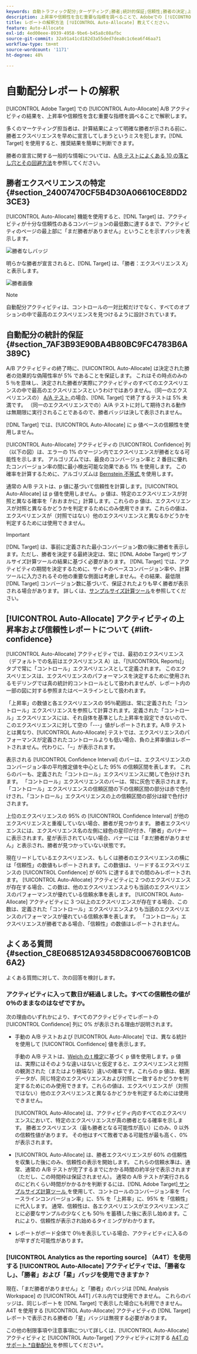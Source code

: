 ```yaml
---
keywords: 自動トラフィック配分;ターゲティング;勝者;統計的保証;信頼性;勝者の決定;上昇率;信頼性;デフォルト;デフォルトエクスペリエンス;自動配分;自動配分
description: 上昇率や信頼性を含む重要な指標を調べることで、Adobeでの [!UICONTROL Auto-Allocate] A [!DNL Target] B アクティビティの結果の解釈方法を説明します。
title: レポートの解釈方法 [!UICONTROL Auto-Allocate] 教えてください。
feature: Auto-Allocate
exl-id: 4ed00eee-8939-4958-9be6-b45a8c08afbc
source-git-commit: 32a91a41cd182d3a55ded7dea8c1c6ea6f46aa71
workflow-type: tm+mt
source-wordcount: '1171'
ht-degree: 48%

---
```


# 自動配分レポートの解釈

[!UICONTROL Adobe Target] での [!UICONTROL Auto-Allocate] A/B アクティビティの結果を、上昇率や信頼性を含む重要な指標を調べることで解釈します。

多くのマーケティング担当者は、計算結果によって明確な勝者が示される前に、勝者エクスペリエンスを早めに宣言してしまうというミスを犯します。[!DNL Target] を使用すると、推奨結果を簡単に判断できます。

勝者の宣言に関する一般的な情報については、[A/B テストによくある 10 の落とし穴とその回避方法](/help/main/c-activities/t-test-ab/common-ab-testing-pitfalls.md)を参照してください。

## 勝者エクスペリエンスの特定 {#section_24007470CF5B4D30A06610CE8DD23CE3}

[!UICONTROL Auto-Allocate] 機能を使用すると、[!DNL Target] は、アクティビティが十分な信頼性のあるコンバージョンの最低数に達するまで、アクティビティのページの最上部に「まだ勝者がありません」ということを示すバッジを表示します。

![勝者なしバッジ](/help/main/c-activities/automated-traffic-allocation/assets/no-winner.png)

明らかな勝者が宣言されると、[!DNL Target] は、「勝者：エクスペリエンス *X*」と表示します。

![勝者画像](assets/winner.png)

>[!NOTE]
>
>自動配分アクティビティは、コントロールの一対比較だけでなく、すべてのオプションの中で最高のエクスペリエンスを見つけるように設計されています。

## 自動配分の統計的保証 {#section_7AF3B93E90BA4B80BC9FC4783B6A389C}

A/B アクティビティの終了時に、[!UICONTROL Auto-Allocate] は決定された勝者の効果的な偽陽性率が 5% であることを保証します。 これはその時点のみの 5 ％を意味し、決定された勝者が実際にアクティビティのすべてのエクスペリエンスの中で最高のエクスペリエンスというわけではありません。（同一のエクスペリエンスの） [A/A テスト ](/help/main/c-activities/t-test-ab/aa-testing.md) の場合、[!DNL Target] で終了するテストは 5% 未満です。 （同一のエクスペリエンスでの）A/A テストに対して期待される動作は無期限に実行されることであるので、勝者バッジは決して表示されません。

[!DNL Target] では、[!UICONTROL Auto-Allocate] に p 値ベースの信頼性を使用しません。

[!UICONTROL Auto-Allocate] アクティビティの [!UICONTROL Confidence] 列（以下の図）は、エラーの 1% のマージン内でエクスペリエンスが勝者となる可能性を示します。 アルゴリズムでは、最良のコンバージョン率と 2 番目に優れたコンバージョン率の間に最小検出可能な効果である 1% を使用します。 この確率を計算するために、アルゴリズムは [Bernstein 不等式 ](https://en.wikipedia.org/wiki/Bernstein_inequalities_%28probability_theory%29) を使用します。

通常の A/B テストは、p 値に基づいて信頼性を計算します。[!UICONTROL Auto-Allocate] は p 値を使用しません。 p 値は、特定のエクスペリエンスが対照と異なる確率を「おおまかに」計算します。これらの p 値は、エクスペリエンスが対照と異なるかどうかを判定するためにのみ使用できます。これらの値は、エクスペリエンスが（対照ではない）他のエクスペリエンスと異なるかどうかを判定するためには使用できません。

>[!IMPORTANT]
>
>[!DNL Target] は、事前に定義された最小コンバージョン数の後に勝者を表示します。ただし、勝者を決定する最終決定は、常に [!DNL Adobe Target] サンプルサイズ計算ツールの結果に基づく必要があります。 [!DNL Target] では、アクティビティの期間を決定するために、サイトのベースコンバージョン率や、計算ツールに入力されるその他の重要な側面は考慮しません。その結果、最低限 [!DNL Target] コンバージョン数に基づいて、保証されたよりも早く勝者が表示される場合があります。 詳しくは、[サンプルサイズ計算ツール](/help/main/c-activities/t-test-ab/sample-size-determination.md#section_6B8725BD704C4AFE939EF2A6B6E834E6)を参照してください。

## [!UICONTROL Auto-Allocate] アクティビティの上昇率および信頼性レポートについて {#lift-confidence}

[!UICONTROL Auto-Allocate] アクティビティでは、最初のエクスペリエンス（デフォルトでの名前はエクスペリエンス A）は、「[!UICONTROL Reports]」タブで常に「コントロール」エクスペリエンスとして定義されます。 このエクスペリエンスは、エクスペリエンスのパフォーマンスを決定するために使用されるモデリングでは真の統計的コントロールとして扱われませんが、レポート内の一部の図に対する参照またはベースラインとして扱われます。

「上昇率」の数値と各エクスペリエンスの 95％範囲は、常に定義された「コントロール」エクスペリエンスを参照して計算されます。定義された「コントロール」エクスペリエンスには、それ自体を基準とした上昇率を設定できないので、このエクスペリエンスに対して空の「---」値がレポートされます。A/B テストとは異なり、[!UICONTROL Auto-Allocate] テストでは、エクスペリエンスのパフォーマンスが定義されたコントロールよりも低い場合、負の上昇率値はレポートされません。代わりに、「–」が表示されます。

表示される [!UICONTROL Confidence Interval] のバーは、エクスペリエンスのコンバージョン率の平均推定値を中心とした 95% の信頼区間を表します。 これらのバーも、定義された「コントロール」エクスペリエンスに関して色分けされます。 「コントロール」エクスペリエンスのバーは、常に灰色で表示されます。「コントロール」エクスペリエンスの信頼区間の下の信頼区間の部分は赤で色付けされ、「コントロール」エクスペリエンスの上の信頼区間の部分は緑で色付けされます。

上位のエクスペリエンスの 95% の [!UICONTROL Confidence Interval] が他のエクスペリエンスと重複していない場合、勝者が見つかります。 勝者エクスペリエンスには、エクスペリエンス名の左側に緑色の星印が付き、「勝者」のバナーに表示されます。星が表示されていない場合、バナーには「まだ勝者がありません」と表示され、勝者が見つかっていない状態です。

現在リードしているエクスペリエンス、もしくは勝者のエクスペリエンスの横には「信頼性」の数値もレポートされます。この数値は、リードするエクスペリエンスの [!UICONTROL Confidence] が 60% に達するまでの間のみレポートされます。 [!UICONTROL Auto-Allocate] アクティビティに 2 つのエクスペリエンスが存在する場合、この数は、他のエクスペリエンスよりも当該のエクスペリエンスのパフォーマンスが優れている信頼水準を表します。 [!UICONTROL Auto-Allocate] アクティビティに 3 つ以上のエクスペリエンスが存在する場合、この数は、定義された「コントロール」エクスペリエンスよりも当該のエクスペリエンスのパフォーマンスが優れている信頼水準を表します。 「コントロール」エクスペリエンスが勝者である場合、「信頼性」の数値はレポートされません。

## よくある質問 {#section_C8E068512A93458D8C006760B1C0B6A2}

よくある質問に対して、次の回答を検討します。

### アクティビティに入って数日が経過しました。すべての信頼性の値が 0％のままなのはなぜですか。

次の理由のいずれかにより、すべてのアクティビティでレポートの [!UICONTROL Confidence] 列に 0% が表示される理由が説明されます。

* 手動の A/B テストおよび [!UICONTROL Auto-Allocate] では、異なる統計を使用して [!UICONTROL Confidence] 値を表示します。

  手動の A/B テストは、[Welch の t 検定](https://en.wikipedia.org/wiki/Welch%27s_t-test)に基づく p 値を使用します。p 値は、実際にはそのような違いはないと仮定すると、エクスペリエンスと対照の観測された（またはより極端な）違いの確率です。これらの p 値は、観測データが、同じ特定のエクスペリエンスおよび対照と一致するかどうかを判定するためにのみ使用できます。これらの値は、エクスペリエンスが（対照ではない）他のエクスペリエンスと異なるかどうかを判定するためには使用できません。

  [!UICONTROL Auto-Allocate] は、アクティビティ内のすべてのエクスペリエンスにおいて、特定のエクスペリエンスが真の勝者となる確率を示します。 勝者エクスペリエンス（最も勝者となる可能性が高い）にのみ、0 以外の信頼性値があります。 その他はすべて敗者である可能性が最も高く、0% が表示されます。

* [!UICONTROL Auto-Allocate] は、勝者エクスペリエンスが 60% の信頼性を収集した後にのみ、信頼性の表示を開始します。 これらの信頼水準は、通常、通常の A/B テストが完了するまでにかかる時間の約半分で表示されます（ただし、この時間枠は保証されません）。 通常の A/B テストが実行されるのにどれくらい時間がかかるかを判断するには、[!DNL Adobe Target][ サンプルサイズ計算ツール ](/help/main/c-activities/t-test-ab/sample-size-determination.md#section_6B8725BD704C4AFE939EF2A6B6E834E6) を使用して、コントロールのコンバージョン率を「ベースラインコンバージョン率」に、5% を「上昇率」に、95% を「信頼性」に代入します。 通常、信頼性は、各エクスペリエンスがエクスペリエンスごとに必要なサンプルの少なくとも 50％ を蓄積した後に表示し始めます。これにより、信頼性が表示され始めるタイミングがわかります。

* レポートがボード全体で 0％を表示している場合、アクティビティに入るのが早すぎた可能性があります。

### [!UICONTROL Analytics as the reporting source] （A4T）を使用する [!UICONTROL Auto-Allocate] アクティビティでは、「勝者なし」、「勝者」および「星」バッジを使用できますか？

現在、「まだ勝者がありません」と「勝者」のバッジは [!DNL Analysis Workspace] の [!UICONTROL A4T] パネル内では使用できません。 これらのバッジは、同じレポートを [!DNL Target] で表示した場合にも利用できません。A4T を使用する [!UICONTROL Auto-Allocate] アクティビティの [!DNL Target] レポートで表示される勝者の「星」バッジは無視する必要があります。

この他の制限事項や注意事項について詳しくは、[!UICONTROL Auto-Allocate] アクティビティと [!UICONTROL Auto-Target] アクティビティに対する [A4T のサポート *自動配分 ](/help/main/c-integrating-target-with-mac/a4t/a4t-at-aa.md#aa) を参照してください*。


